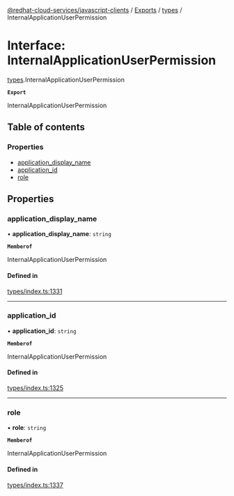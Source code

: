 [@redhat-cloud-services/javascript-clients](../README.md) / [Exports](../modules.md) / [types](../modules/types.md) / InternalApplicationUserPermission

# Interface: InternalApplicationUserPermission

[types](../modules/types.md).InternalApplicationUserPermission

**`Export`**

InternalApplicationUserPermission

## Table of contents

### Properties

- [application\_display\_name](types.InternalApplicationUserPermission.md#application_display_name)
- [application\_id](types.InternalApplicationUserPermission.md#application_id)
- [role](types.InternalApplicationUserPermission.md#role)

## Properties

### application\_display\_name

• **application\_display\_name**: `string`

**`Memberof`**

InternalApplicationUserPermission

#### Defined in

[types/index.ts:1331](https://github.com/RedHatInsights/javascript-clients/blob/main/packages/integrations/types/index.ts#L1331)

___

### application\_id

• **application\_id**: `string`

**`Memberof`**

InternalApplicationUserPermission

#### Defined in

[types/index.ts:1325](https://github.com/RedHatInsights/javascript-clients/blob/main/packages/integrations/types/index.ts#L1325)

___

### role

• **role**: `string`

**`Memberof`**

InternalApplicationUserPermission

#### Defined in

[types/index.ts:1337](https://github.com/RedHatInsights/javascript-clients/blob/main/packages/integrations/types/index.ts#L1337)
